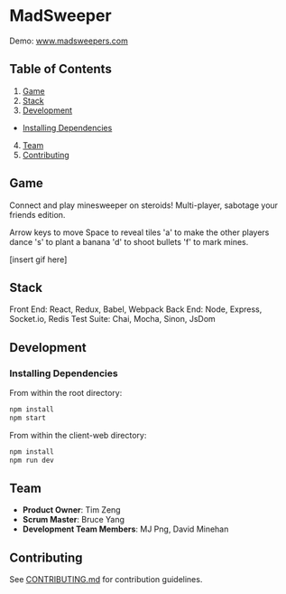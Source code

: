 # MadSweeper
Demo: www.madsweepers.com

## Table of Contents

1. [Game](#Game)
2. [Stack](#stack)
3. [Development](#development)
  -  [Installing Dependencies](#installing-dependencies)
4. [Team](#team)
5. [Contributing](#contributing)

## Game

Connect and play minesweeper on steroids! Multi-player, sabotage your friends edition.

Arrow keys to move
Space to reveal tiles
'a' to make the other players dance
's' to plant a banana
'd' to shoot bullets
'f' to mark mines.

[insert gif here]

## Stack

Front End: React, Redux, Babel, Webpack
Back End: Node, Express, Socket.io, Redis
Test Suite: Chai, Mocha, Sinon, JsDom

## Development

### Installing Dependencies

From within the root directory:

```sh
npm install
npm start
```

From within the client-web directory:

```sh
npm install
npm run dev
```

## Team

  - __Product Owner__: Tim Zeng
  - __Scrum Master__: Bruce Yang
  - __Development Team Members__: MJ Png, David Minehan


## Contributing

See [CONTRIBUTING.md](CONTRIBUTING.md) for contribution guidelines.